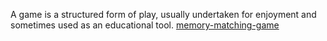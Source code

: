 A game is a structured form of play, usually undertaken for enjoyment and sometimes used as an educational tool.
[memory-matching-game](memory-matching-game/)
